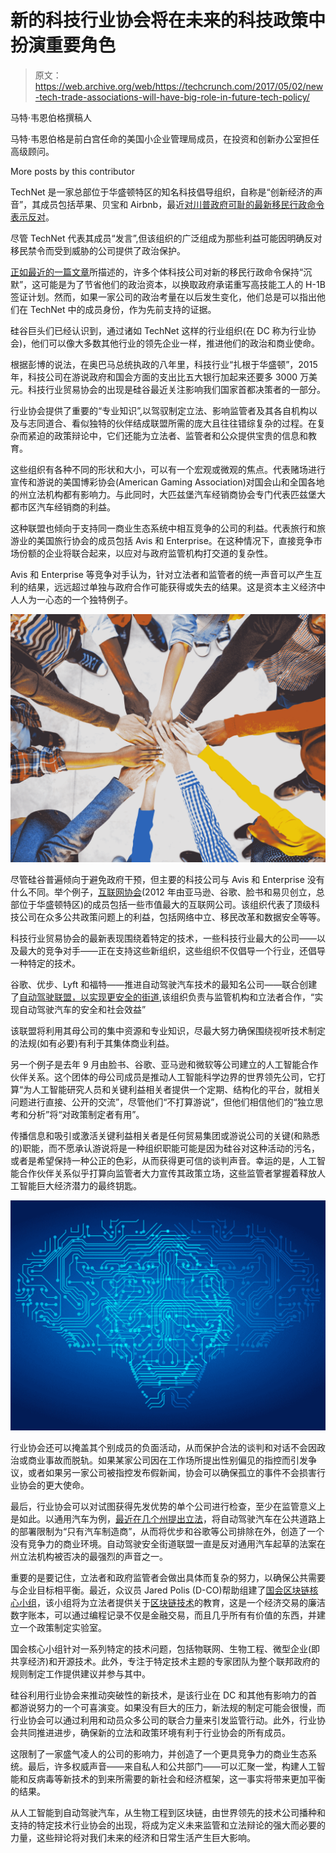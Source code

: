 # 新的科技行业协会将在未来的科技政策中扮演重要角色 

> 原文：<https://web.archive.org/web/https://techcrunch.com/2017/05/02/new-tech-trade-associations-will-have-big-role-in-future-tech-policy/>

马特·韦恩伯格撰稿人

马特·韦恩伯格是前白宫任命的美国小企业管理局成员，在投资和创新办公室担任高级顾问。

More posts by this contributor

TechNet 是一家总部位于华盛顿特区的知名科技倡导组织，自称是“创新经济的声音”，其成员包括苹果、贝宝和 Airbnb，最近[对川普政府可耻的最新移民行政命令表示反对](https://web.archive.org/web/20221210062205/http://www.technet.org/technet-responds-to-new-immigration-executive-order/)。

尽管 TechNet 代表其成员“发言”,但该组织的广泛组成为那些利益可能因明确反对移民禁令而受到威胁的公司提供了政治保护。

[正如最近的一篇文章](https://web.archive.org/web/20221210062205/http://www.voanews.com/a/silicon-valley-reaction-travel-ban/3754892.html)所描述的，许多个体科技公司对新的移民行政命令保持“沉默”，这可能是为了节省他们的政治资本，以换取政府承诺重写高技能工人的 H-1B 签证计划。然而，如果一家公司的政治考量在以后发生变化，他们总是可以指出他们在 TechNet 中的成员身份，作为先前支持的证据。

硅谷巨头们已经认识到，通过诸如 TechNet 这样的行业组织(在 DC 称为行业协会)，他们可以像大多数其他行业的领先企业一样，推进他们的政治和商业使命。

根据彭博的说法，在奥巴马总统执政的八年里，科技行业“扎根于华盛顿”，2015 年，科技公司在游说政府和国会方面的支出比五大银行加起来还要多 3000 万美元。科技行业贸易协会的出现是硅谷最近关注影响我们国家首都决策者的一部分。

行业协会提供了重要的“专业知识”,以驾驭制定立法、影响监管者及其各自机构以及与志同道合、看似独特的伙伴结成联盟所需的庞大且往往错综复杂的过程。在复杂而紧迫的政策辩论中，它们还能为立法者、监管者和公众提供宝贵的信息和教育。

这些组织有各种不同的形状和大小，可以有一个宏观或微观的焦点。代表赌场进行宣传和游说的美国博彩协会(American Gaming Association)对国会山和全国各地的州立法机构都有影响力。与此同时，大匹兹堡汽车经销商协会专门代表匹兹堡大都市区汽车经销商的利益。

这种联盟也倾向于支持同一商业生态系统中相互竞争的公司的利益。代表旅行和旅游业的美国旅行协会的成员包括 Avis 和 Enterprise。在这种情况下，直接竞争市场份额的企业将联合起来，以应对与政府监管机构打交道的复杂性。

Avis 和 Enterprise 等竞争对手认为，针对立法者和监管者的统一声音可以产生互利的结果，远远超过单独与政府合作可能获得或失去的结果。这是资本主义经济中人人为一心态的一个独特例子。

![](img/8a0cb854670c724dbee5d62574ec7971.png)

尽管硅谷普遍倾向于避免政府干预，但主要的科技公司与 Avis 和 Enterprise 没有什么不同。举个例子，[互联网协会](https://web.archive.org/web/20221210062205/https://internetassociation.org/)(2012 年由亚马逊、谷歌、脸书和易贝创立，总部位于华盛顿特区)的成员包括一些市值最大的互联网公司。该组织代表了顶级科技公司在众多公共政策问题上的利益，包括网络中立、移民改革和数据安全等等。

科技行业贸易协会的最新表现围绕着特定的技术，一些科技行业最大的公司——以及最大的竞争对手——正在支持这些新组织，这些组织不仅倡导一个行业，还倡导一种特定的技术。

谷歌、优步、Lyft 和福特——推进自动驾驶汽车技术的最知名公司——联合创建了[自动驾驶联盟，以实现更安全的街道](https://web.archive.org/web/20221210062205/http://www.selfdrivingcoalition.org/),该组织负责与监管机构和立法者合作，“实现自动驾驶汽车的安全和社会效益”

该联盟将利用其母公司的集中资源和专业知识，尽最大努力确保围绕视听技术制定的法规(如有必要)有利于其集体商业利益。

另一个例子是去年 9 月由脸书、谷歌、亚马逊和微软等公司建立的人工智能合作伙伴关系。这个团体的母公司成员是推动人工智能科学边界的世界领先公司，它打算“为人工智能研究人员和关键利益相关者提供一个定期、结构化的平台，就相关问题进行直接、公开的交流”，尽管他们“不打算游说”，但他们相信他们的“独立思考和分析”将“对政策制定者有用”。

传播信息和吸引或激活关键利益相关者是任何贸易集团或游说公司的关键(和熟悉的)职能，而不愿承认游说将是一种组织职能可能是因为硅谷对这种活动的污名，或者是希望保持一种公正的色彩，从而获得更可信的谈判声音。幸运的是，人工智能合作伙伴关系似乎打算向监管者大力宣传其政策立场，这些监管者掌握着释放人工智能巨大经济潜力的最终钥匙。

![](img/43ad9ff23f7ddec29d31bd6b265abc63.png)

行业协会还可以掩盖其个别成员的负面活动，从而保护合法的谈判和对话不会因政治或商业事故而脱轨。如果某家公司因在工作场所提出性别偏见的指控而引发争议，或者如果另一家公司被指控发布假新闻，协会可以确保孤立的事件不会损害行业协会的更大使命。

最后，行业协会可以对试图获得先发优势的单个公司进行检查，至少在监管意义上是如此。以通用汽车为例，[最近在几个州提出立法](https://web.archive.org/web/20221210062205/http://www.recode.net/2017/2/25/14738966/self-driving-laws-states-gm-car-makers)，将自动驾驶汽车在公共道路上的部署限制为“只有汽车制造商”，从而将优步和谷歌等公司排除在外，创造了一个没有竞争力的商业环境。自动驾驶安全街道联盟一直是反对通用汽车起草的法案在州立法机构被否决的最强烈的声音之一。

重要的是要记住，立法者和政府监管者会做出具体而复杂的努力，以确保公共需要与企业目标相平衡。最近，众议员 Jared Polis (D-CO)帮助组建了[国会区块链核心小组](https://web.archive.org/web/20221210062205/http://polis.house.gov/news/documentsingle.aspx?DocumentID=398230)，该小组将为立法者提供关于[区块链技术](https://web.archive.org/web/20221210062205/http://blockgeeks.com/guides/what-is-blockchain-technology/)的教育，这是一个经济交易的廉洁数字账本，可以通过编程记录不仅是金融交易，而且几乎所有有价值的东西，并建立一个政策制定实验室。

国会核心小组针对一系列特定的技术问题，包括物联网、生物工程、微型企业(即共享经济)和开源技术。此外，专注于特定技术主题的专家团队为整个联邦政府的规则制定工作提供建议并参与其中。

硅谷利用行业协会来推动突破性的新技术，是该行业在 DC 和其他有影响力的首都游说努力的一个可喜演变。如果没有巨大的压力，新法规的制定可能会很慢，而行业协会可以通过利用和动员众多公司的联合力量来引发监管行动。此外，行业协会共同推进进步，确保新的立法和政策环境有利于行业协会的所有成员。

这限制了一家盛气凌人的公司的影响力，并创造了一个更具竞争力的商业生态系统。最后，许多权威声音——来自私人和公共部门——可以汇聚一堂，构建人工智能和反病毒等新技术的到来所需要的新社会和经济框架，这一事实将带来更加平衡的结果。

从人工智能到自动驾驶汽车，从生物工程到区块链，由世界领先的技术公司播种和支持的特定技术行业协会的出现，将成为定义未来监管和立法辩论的强大而必要的力量，这些辩论将对我们未来的经济和日常生活产生巨大影响。